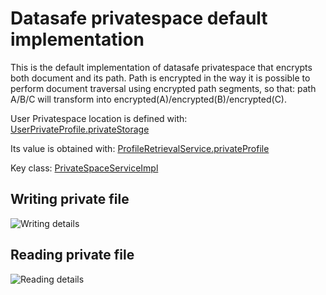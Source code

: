 # Datasafe privatespace default implementation
This is the default implementation of datasafe privatespace that encrypts both document and its path. Path is encrypted
in the way it is possible to perform document traversal using encrypted path segments, so that:
path A/B/C will transform into encrypted(A)/encrypted(B)/encrypted(C).

User Privatespace location is defined with:
[UserPrivateProfile.privateStorage](../../datasafe-directory/datasafe-directory-api/src/main/java/de/adorsys/datasafe/directory/api/types/UserPrivateProfile.java)

Its value is obtained with:
[ProfileRetrievalService.privateProfile](../../datasafe-directory/datasafe-directory-api/src/main/java/de/adorsys/datasafe/directory/api/profile/operations/ProfileRetrievalService.java)

Key class:
[PrivateSpaceServiceImpl](src/main/java/de/adorsys/datasafe/privatestore/impl/PrivateSpaceServiceImpl.java)

## Writing private file
![Writing details](http://www.plantuml.com/plantuml/proxy?src=https://raw.githubusercontent.com/adorsys/datasafe/develop/docs/diagrams/high-level/private_write.puml&fmt=svg&vvv=1&sanitize=true)

## Reading private file
![Reading details](http://www.plantuml.com/plantuml/proxy?src=https://raw.githubusercontent.com/adorsys/datasafe/develop/docs/diagrams/high-level/private_read.puml&fmt=svg&vvv=1&sanitize=true)